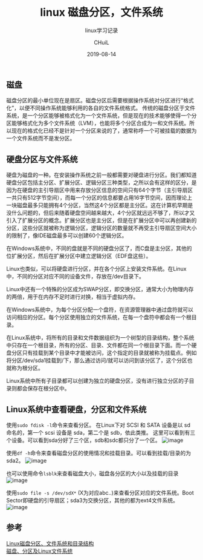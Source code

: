 ﻿---
layout:     post
title:      "linux 磁盘分区，文件系统"
subtitle:   "linux学习记录"
date:       2019-08-14
author:     "CHuiL"
header-img: "img/linux.png"
tags:
    - k8s
---

## 磁盘
磁盘分区的最小单位现在是扇区。磁盘分区后需要根据操作系统对分区进行“格式化”，以便不同操作系统能够利用的各自的文件系统格式。
传统的磁盘分区于文件系统，是一个分区能够被格式化为一个文件系统，但是现在的技术能够使得一个分区能够格式化为多个文件系统（LVM），也能将多个分区合成为一和文件系统。所以现在的格式化已经不是针对一个分区来说的了，通常称呼一个可被挂载的数据为一个文件系统而不是发分区。



## 硬盘分区与文件系统
硬盘为磁盘的一种。在安装操作系统之前一般都需要对硬盘进行分区。我们都知道硬盘分区包括主分区、扩展分区、逻辑分区三种类型，之所以会有这样的区分，是因为在硬盘的主引导扇区中用来存放分区信息的空间只有64个字节（主引导扇区一共只有512字节空间），而每一个分区的信息都要占用16字节空间，因而理论上一块磁盘最多只能拥有4个分区，当然这4个分区都是主分区。这在计算机早期是没什么问题的，但后来随着硬盘空间越来越大，4个分区就远远不够了，所以才又引入了扩展分区的概念。扩展分区也是主分区，但是在扩展分区中可以再创建新的分区，这些分区就被称为逻辑分区，逻辑分区的数量就不再受主引导扇区空间大小的限制了，像IDE磁盘最多可以创建60个逻辑分区。

在Windows系统中，不同的盘就是不同的硬盘分区了，而C盘是主分区，其他的位扩展分区，然后在扩展分区中建立逻辑分区（EDF盘这些）。

Linux也类似，可以将硬盘进行分区，并在各个分区上安装文件系统。在Linux中，不同的分区对应不同的设备文件，存放在/dev目录下。

Linux中还有一个特殊的分区成为SWAP分区，即交换分区，通常大小为物理内存的两倍，用于在内存不足时进行对换，相当于虚拟内存。

在Windows系统中，为每个分区分配一个盘符，在资源管理器中通过盘符就可以访问相应的分区。每个分区使用独立的文件系统，在每一个盘符中都会有一个根目录。

在Linux系统中，将所有的目录和文件数据组织为一个树型的目录结构，整个系统中只存在一个根目录，所有的分区、目录、文件都在同一个根目录下面。而一个硬盘分区只有挂载到某个目录中才能被访问，这个指定的目录就被称为挂载点。例如将分区/dev/sda1挂载到/下，那么通过访问/就可以访问到该分区了，这个分区也就称为根分区。

Linux系统中所有子目录都可以创建为独立的硬盘分区，没有进行独立分区的子目录则都会保存在根分区中。

## Linux系统中查看硬盘，分区和文件系统
使用`sudo fdisk -l`命令来查看分区。
在Linux下对 SCSI 和 SATA 设备是以 sd 命名的，第一个 scsi 设备是 sda，第二个是 sdb，依此类推。
这里可以看到有三个设备。可以看到sda分好了三个区，sdb和sdc都只分了一个区。
![image](/chuil/img/linux/08-14-1.png)  

使用`df -h`命令来查看磁盘分区的使用情况和挂载目录。可以看到挂载/目录的为sda2。
![image](/chuil/img/linux/08-14-2.png)  


也可以使用命令`lsblk`来查看磁盘大小，磁盘各分区的大小以及挂载的目录
![image](/chuil/img/linux/08-14-3.png)


使用`sudo file -s /dev/sdX*` (X为对应abc..)来查看分区对应的文件系统。Boot Sector即硬盘的引导扇区；sda3为交换分区，其他的都为ext4文件系统。
![image](/chuil/img/linux/08-14-4.png)


## 参考 
[Linux磁盘分区、文件系统和目录结构](https://blog.51cto.com/kingzhuang/1240871)  
[磁盘、分区及Linux文件系统](https://www.cnblogs.com/sammyliu/p/4521315.html)